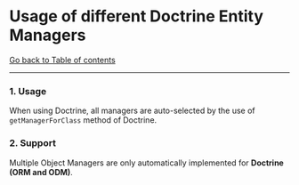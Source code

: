 # Usage of different Doctrine Entity Managers

[Go back to Table of contents][back-to-index]

-----

### 1. Usage

When using Doctrine, all managers are auto-selected by the use of `getManagerForClass` method of Doctrine.

### 2. Support

Multiple Object Managers are only automatically implemented for **Doctrine (ORM and ODM)**.

[back-to-index]: ../documentation.md